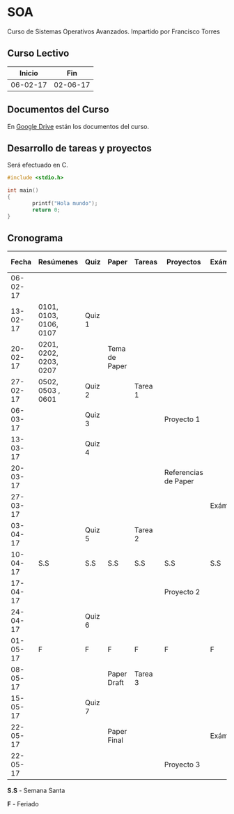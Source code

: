 # SOA
Curso de Sistemas Operativos Avanzados. Impartido por Francisco Torres

## Curso Lectivo 

| Inicio        | Fin           |
| ------------- | ------------- |
| 06-02-17      | 02-06-17      |

## Documentos del Curso

En [Google Drive](https://drive.google.com/open?id=0B_Baa_5ted-daUFUV0c3cnhydmc) están los documentos del curso. 

## Desarrollo de tareas y proyectos

Será efectuado en C. 

```c 
#include <stdio.h>

int main()
{
        printf("Hola mundo");
        return 0;
}
```

## Cronograma 

| Fecha         | Resúmenes     | Quiz          | Paper         | Tareas        | Proyectos     | Exámenes      | P. Oral       |
| ------------- | ------------- | ------------- | ------------- | ------------- | ------------- | ------------- | ------------- |
| 06-02-17      |  |  |  |  |  |  |  |
| 13-02-17      |  0101, 0103, 0106, 0107 | Quiz 1 |  |  |  |  |  |
| 20-02-17      |  0201, 0202, 0203, 0207 |  | Tema de Paper |  |  |  |  |
| 27-02-17      |  0502, 0503 , 0601 | Quiz 2 |  | Tarea 1 |  |  |  |
| 06-03-17      |  | Quiz 3 |  |  | Proyecto 1 |  |  |
| 13-03-17      |  | Quiz 4 |  |  |  |  |  |
| 20-03-17      |  |  |  |  | Referencias de Paper |  |  |
| 27-03-17      |  |  |  |  |  | Exámen 1 |  |
| 03-04-17      |  | Quiz 5 |  | Tarea 2 |  |  |  |
| 10-04-17      | S.S | S.S | S.S | S.S | S.S | S.S | S.S |
| 17-04-17      |  |  |  |  | Proyecto 2 |  |  |
| 24-04-17      |  | Quiz 6 |  |  |  |  |  |
| 01-05-17      | F | F | F | F | F | F | F |
| 08-05-17      |  |  | Paper Draft | Tarea 3 |  |  |  |
| 15-05-17      |  | Quiz 7 |  |  |  |  |  |
| 22-05-17      |  |  | Paper Final |  |  | Exámen 2 |  |
| 22-05-17      |  |  |  |  | Proyecto 3 |  |  |

**S.S** - Semana Santa

**F** - Feriado